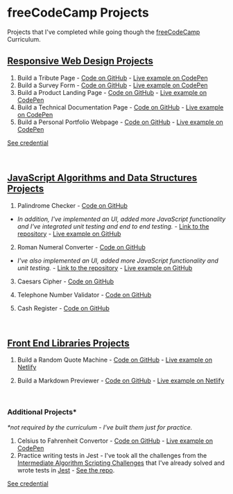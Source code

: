 # freeCodeCamp Projects

Projects that I've completed while going though the [freeCodeCamp](https://www.freecodecamp.org/) Curriculum.

## [Responsive Web Design Projects](https://github.com/alexandracaulea/freecodecamp-projects/tree/master/Responsive-Web-Design-Projects)

1. Build a Tribute Page - [Code on GitHub](https://github.com/alexandracaulea/freecodecamp-projects/tree/master/Responsive-Web-Design-Projects/Build%20a%20Tribute%20Page) - [Live example on CodePen](https://codepen.io/alexandracaulea/full/MWwgbEv)
2. Build a Survey Form - [Code on GitHub](https://github.com/alexandracaulea/freecodecamp-projects/tree/master/Responsive-Web-Design-Projects/Build%20a%20Survey%20Form) - [Live example on CodePen](https://codepen.io/alexandracaulea/full/YzXdNbY)
3. Build a Product Landing Page - [Code on GitHub](https://github.com/alexandracaulea/freecodecamp-projects/tree/master/Responsive-Web-Design-Projects/Build%20a%20Product%20Landing%20Page) - [Live example on CodePen](https://codepen.io/alexandracaulea/full/QWbObOQ)
4. Build a Technical Documentation Page - [Code on GitHub](https://github.com/alexandracaulea/freecodecamp-projects/tree/master/Responsive-Web-Design-Projects/Build%20a%20Technical%20Documentation%20Page) - [Live example on CodePen](https://codepen.io/alexandracaulea/full/zYGKdzZ)
5. Build a Personal Portfolio Webpage - [Code on GitHub](https://github.com/alexandracaulea/freecodecamp-projects/tree/master/Responsive-Web-Design-Projects/Build%20a%20Personal%20Portfolio%20Webpage) - [Live example on CodePen](https://codepen.io/alexandracaulea/full/ZEbLxRG)

[See credential](https://www.freecodecamp.org/certification/alexandracaulea/responsive-web-design)

<br>

## [JavaScript Algorithms and Data Structures Projects](https://github.com/alexandracaulea/freecodecamp-projects/tree/master/JavaScript-Algorithms-and-Data-Structures-Projects)

1. Palindrome Checker - [Code on GitHub](https://github.com/alexandracaulea/freecodecamp-projects/blob/master/JavaScript-Algorithms-and-Data-Structures-Projects/Palindrome%20Checker/palindrome-checker.js)

- _In addition, I've implemented an UI, added more JavaScript functionality and I've integrated unit testing and end to end testing._ - [Link to the repository](https://github.com/alexandracaulea/palindrome-checker) - [Live example on GitHub](https://alexandracaulea.github.io/palindrome-checker/)

2. Roman Numeral Converter - [Code on GitHub](https://github.com/alexandracaulea/freecodecamp-projects/blob/master/JavaScript-Algorithms-and-Data-Structures-Projects/Roman%20Numeral%20Converter/roman-numeral-converter.js)

- _I've also implemented an UI, added more JavaScript functionality and unit testing._ - [Link to the repository](https://github.com/alexandracaulea/roman-converter) - [Live example on GitHub](https://alexandracaulea.github.io/roman-converter/)

3. Caesars Cipher - [Code on GitHub](https://github.com/alexandracaulea/freecodecamp-projects/blob/master/JavaScript-Algorithms-and-Data-Structures-Projects/Caesars%20Cipher/caesars-cipher.js)

4. Telephone Number Validator - [Code on GitHub](https://github.com/alexandracaulea/freecodecamp-projects/blob/master/JavaScript-Algorithms-and-Data-Structures-Projects/Telephone%20Number%20Validator/telephone-number-validator.js)

5. Cash Register - [Code on GitHub](https://github.com/alexandracaulea/freecodecamp-projects/blob/master/JavaScript-Algorithms-and-Data-Structures-Projects/Cash%20Register/cash-register.js)

<br>

## [Front End Libraries Projects](https://www.freecodecamp.org/learn/front-end-libraries/front-end-libraries-projects/)

1. Build a Random Quote Machine - [Code on GitHub](https://github.com/alexandracaulea/inspirational-quote-generator) - [Live example on Netlify](https://inspirational-quote-generator.netlify.app/)

2. Build a Markdown Previewer - [Code on GitHub](https://github.com/alexandracaulea/markdown-previewer) - [Live example on Netlify](https://markdown-previewer-project.netlify.app/)

<br>

### Additional Projects\*

_\*not required by the curriculum - I've built them just for practice._

1. Celsius to Fahrenheit Convertor - [Code on GitHub](https://github.com/alexandracaulea/freecodecamp-projects/tree/master/JavaScript-Algorithms-and-Data-Structures-Projects/Celsius%20to%20Fahrenheit%20Convertor) - [Live example on CodePen](https://codepen.io/alexandracaulea/full/rNVKLor)
2. Practice writing tests in Jest - I've took all the challenges from the [Intermediate Algorithm Scripting Challenges](https://www.freecodecamp.org/learn/javascript-algorithms-and-data-structures/intermediate-algorithm-scripting/) that I've already solved and wrote tests in [Jest](https://jestjs.io/) - [See the repo](https://github.com/alexandracaulea/Intermediate-Algorithm-Scripting).

[See credential](https://www.freecodecamp.org/certification/alexandracaulea/javascript-algorithms-and-data-structures)
